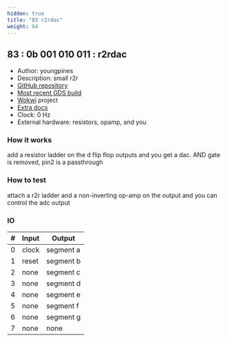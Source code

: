 ```yaml
---
hidden: true
title: "83 r2rdac"
weight: 84
---
```


## 83 : 0b 001 010 011 : r2rdac

* Author: youngpines
* Description: small r2r
* [GitHub repository](https://github.com/youngpines/tt02-youngpines-submission)
* [Most recent GDS build](https://github.com/youngpines/tt02-youngpines-submission/actions/runs/3555030367)
* [Wokwi](https://wokwi.com/projects/341571228858843732) project
* [Extra docs]()
* Clock: 0 Hz
* External hardware: resistors, opamp, and you



### How it works

add a resistor ladder on the d flip flop outputs and you get a dac. AND gate is removed, pin2 is a passthrough

### How to test

attach a r2r ladder and a non-inverting op-amp on the output and you can control the adc output

### IO

| # | Input        | Output       |
|---|--------------|--------------|
| 0 | clock  | segment a |
| 1 | reset  | segment b |
| 2 | none  | segment c |
| 3 | none  | segment d |
| 4 | none  | segment e |
| 5 | none  | segment f |
| 6 | none  | segment g |
| 7 | none  | none |
